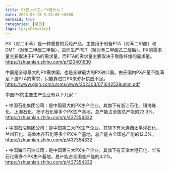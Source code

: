 ```yaml
---
title: PX要上市了，PX是什么？
date: 2023-08-15 9:33:00 +0800
mermaid: true
categories: [期货]
tags: [px,chemistry]
---
```


PX（对二甲苯）是一种重要的芳烃产品，主要用于制备PTA（对苯二甲酸）和DMT（对苯二甲酸二甲酯），进而生产PET（聚对苯二甲酸乙二醇酯）。PX的需求量主要取决于PTA的需求量，而PTA的需求量主要取决于聚酯纤维的需求量。https://zhuanlan.zhihu.com/p/120401630

中国是全球最大的PX需求国，也是全球最大的PX进口国。由于国内PX产量不能满足下游PTA的需求，只能靠进口PX来弥补供应不足。https://www.glqh.com/u/cms/www/202303/071642528umm.pdf

中国PX的主要生产企业有以下几家：

•  中国石化集团公司：是中国最大的PX生产企业，其旗下有浙江石化、镇海炼化、上海石化、扬子石化等多个PX生产基地，总产能占全国总产能的23.3%。https://zhuanlan.zhihu.com/p/437354332

•  中国石油集团公司：是中国第二大PX生产企业，其旗下有大连西太平洋石化、兰州石化、乌鲁木齐石化等多个PX生产基地，总产能占全国总产能的12.3%。https://zhuanlan.zhihu.com/p/437354332

•  中国海洋石油公司：是中国第三大PX生产企业，其旗下有天津大港石化、华东石化等多个PX生产基地，总产能占全国总产能的4.2%。https://zhuanlan.zhihu.com/p/437354332
